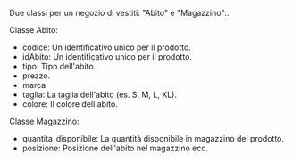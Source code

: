 Due classi per un negozio di vestiti: "Abito" e "Magazzino":.

Classe Abito:
  - codice: Un identificativo unico per il prodotto.
  - idAbito: Un identificativo unico per il prodotto.
  - tipo: Tipo dell'abito.
  - prezzo.
  - marca
  - taglia: La taglia dell'abito (es. S, M, L, XL).
  - colore: Il colore dell'abito.

Classe Magazzino:
 - quantita_disponibile: La quantità disponibile in magazzino del prodotto.
 - posizione: Posizione dell'abito nel magazzino
ecc.
